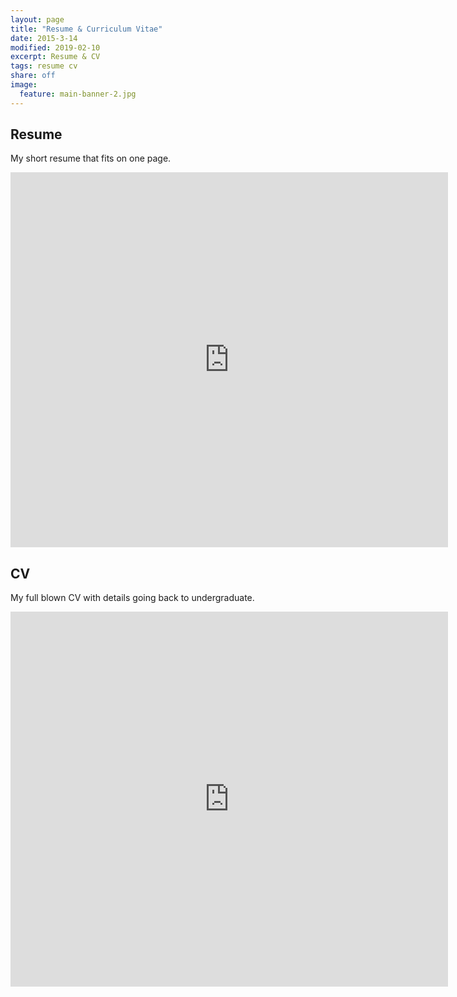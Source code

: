 ```yaml
---
layout: page
title: "Resume & Curriculum Vitae"
date: 2015-3-14
modified: 2019-02-10
excerpt: Resume & CV
tags: resume cv
share: off
image:
  feature: main-banner-2.jpg
---
```


## Resume

My short resume that fits on one page.

<iframe
    src="https://docs.google.com/viewer?srcid=1GLm6oOyI9tQXBnyPRwpHssoLn1NyDgHg&pid=explorer&efh=false&a=v&chrome=false&embedded=true" 
    width="700" 
    height="600" 
    style="border: none;">
</iframe>

## CV

My full blown CV with details going back to undergraduate.

<iframe
    src="https://docs.google.com/viewer?srcid=0B9aId9jAWLcQejdJQ3JxS0k1TmM&pid=explorer&efh=false&a=v&chrome=false&embedded=true" 
    width="700" 
    height="600" 
    style="border: none;">
</iframe>

